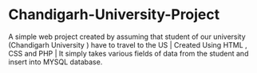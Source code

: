 # Chandigarh-University-Project
A simple web project created by assuming that student of our university (Chandigarh University ) have to travel to the US | Created Using HTML , CSS and PHP | It simply takes various fields of data from the student and insert into MYSQL database.
